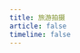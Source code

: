 ```yaml
---
title: 旅游拍摄
article: false
timeline: false
---
```


<Catalog base='/TravelPhotography/' level='1' />